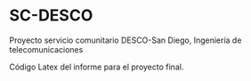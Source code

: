 # SC-DESCO
Proyecto servicio comunitario DESCO-San Diego, Ingeniería de telecomunicaciones

Código Latex del informe para el proyecto final.  
